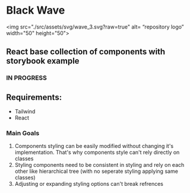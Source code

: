 # Black Wave 
<img src="./src/assets/svg/wave_3.svg?raw=true" alt= “repository logo” width="50" height="50">
## React base collection of components with storybook example

### IN PROGRESS

## Requirements:

- Tailwind
- React

### Main Goals

1. Components styling can be easily modified without changing it's implementation. That's why components style can't rely directly on classes
2. Styling components need to be consistent in styling and rely on each other like hierarchical tree (with no seperate styling applying same classes)
3. Adjusting or expanding styling options can't break refrences

